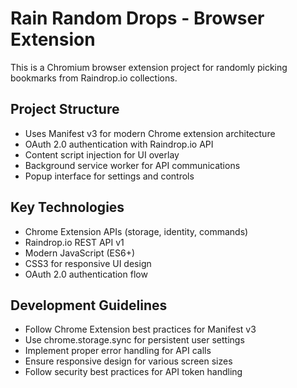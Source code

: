 <!-- Use this file to provide workspace-specific custom instructions to Copilot. For more details, visit https://code.visualstudio.com/docs/copilot/copilot-customization#_use-a-githubcopilotinstructionsmd-file -->

# Rain Random Drops - Browser Extension

This is a Chromium browser extension project for randomly picking bookmarks from Raindrop.io collections.

## Project Structure
- Uses Manifest v3 for modern Chrome extension architecture
- OAuth 2.0 authentication with Raindrop.io API
- Content script injection for UI overlay
- Background service worker for API communications
- Popup interface for settings and controls

## Key Technologies
- Chrome Extension APIs (storage, identity, commands)
- Raindrop.io REST API v1
- Modern JavaScript (ES6+)
- CSS3 for responsive UI design
- OAuth 2.0 authentication flow

## Development Guidelines
- Follow Chrome Extension best practices for Manifest v3
- Use chrome.storage.sync for persistent user settings
- Implement proper error handling for API calls
- Ensure responsive design for various screen sizes
- Follow security best practices for API token handling
